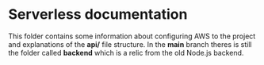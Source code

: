 # Serverless documentation

This folder contains some information about configuring AWS to the project and explanations of the **api/** file structure. In the **main** branch theres is still the folder called **backend** which is a relic from the old Node.js backend.
